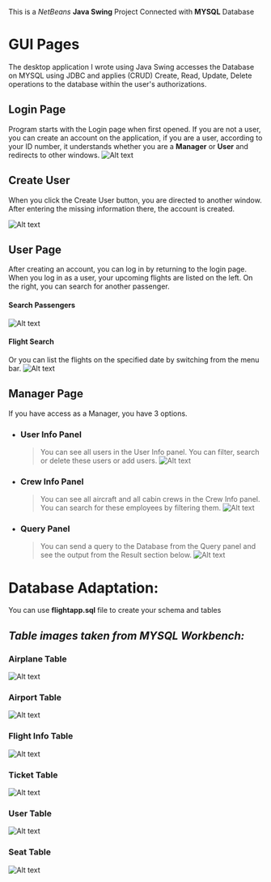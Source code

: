 This is a *NetBeans* **Java Swing** Project Connected with **MYSQL** Database


# GUI Pages

 The desktop application I wrote using Java Swing accesses the Database on MYSQL using JDBC and applies (CRUD) Create, Read, Update, Delete operations to the database within the user's authorizations.


## Login Page

Program starts with the Login page when first opened. If you are not a user, you can create an account on the application, if you are a user, according to your ID number, it understands whether you are a **Manager** or **User** and redirects to other windows.
<img
  src="Page/loginPage.PNG"
  alt="Alt text"
  style="display: inline-block; margin: 0 auto; max-width: 300px">


##  Create User 

When you click the Create User button, you are directed to another window. After entering the missing information there, the account is created.

<img
  src="Page/kaydolPage.PNG"
  alt="Alt text"
  style="display: inline-block; margin: 0 auto; max-width: 300px">

## User Page

After creating an account, you can log in by returning to the login page. When you log in as a user, your upcoming flights are listed on the left. On the right, you can search for another passenger.


#### Search Passengers
<img
  src="Page/userPageYolcuAra.PNG"
  alt="Alt text"
  style="display: inline-block; margin: 0 auto; max-width: 300px">
#### Flight Search
Or you can list the flights on the specified date by switching from the menu bar.
<img
  src="Page/userPageUçuşAra.PNG"
  alt="Alt text"
  style="display: inline-block; margin: 0 auto; max-width: 300px">


## Manager Page

If you have access as a Manager, you have 3 options. 
- ### User Info Panel
	>You can see all users in the User Info panel. You can filter, search or delete these users or add users.
	><img
	  src="Page/managerUserPage.PNG"
	  alt="Alt text"
	  style="display: inline-block; margin: 0 auto; max-width: 300px">
- ### Crew Info Panel
	>You can see all aircraft and all cabin crews in the Crew Info panel. You can search for these employees by filtering them.
	><img
	  src="Page/managerCrew.PNG"
	  alt="Alt text"
	  style="display: inline-block; margin: 0 auto; max-width: 300px">
- ### Query Panel
	>You can send a query to the Database from the Query panel and see the output from the Result section below.
	><img
	  src="Page/managerQuery.PNG"
	  alt="Alt text"
	  style="display: inline-block; margin: 0 auto; max-width: 300px">
	
# Database Adaptation:

You can use **flightapp.sql** file to create your schema and tables

## *Table images taken from MYSQL Workbench:*

### Airplane Table
<img
	  src="Table/airplaneTable.PNG"
	  alt="Alt text"
	  style="display: inline-block; margin: 0 auto; max-width: 300px">

### Airport Table
<img
	  src="Table/airportTable.PNG"
	  alt="Alt text"
	  style="display: inline-block; margin: 0 auto; max-width: 300px">

### Flight Info Table
<img
	  src="Table/flightInfoTable.PNG"
	  alt="Alt text"
	  style="display: inline-block; margin: 0 auto; max-width: 300px">

### Ticket Table
<img
	  src="Table/ticketTable.PNG"
	  alt="Alt text"
	  style="display: inline-block; margin: 0 auto; max-width: 300px">

### User Table
<img
	  src="Table/userTable.PNG"
	  alt="Alt text"
	  style="display: inline-block; margin: 0 auto; max-width: 300px">

### Seat Table
<img
	  src="Table/seatTable.PNG"
	  alt="Alt text"
	  style="display: inline-block; margin: 0 auto; max-width: 300px">


